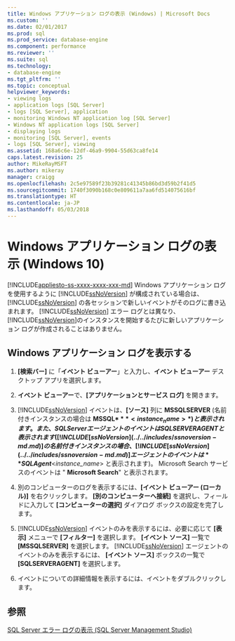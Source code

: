 ```yaml
---
title: Windows アプリケーション ログの表示 (Windows) | Microsoft Docs
ms.custom: ''
ms.date: 02/01/2017
ms.prod: sql
ms.prod_service: database-engine
ms.component: performance
ms.reviewer: ''
ms.suite: sql
ms.technology:
- database-engine
ms.tgt_pltfrm: ''
ms.topic: conceptual
helpviewer_keywords:
- viewing logs
- application logs [SQL Server]
- logs [SQL Server], application
- monitoring Windows NT application log [SQL Server]
- Windows NT application logs [SQL Server]
- displaying logs
- monitoring [SQL Server], events
- logs [SQL Server], viewing
ms.assetid: 168a6c6e-12df-46a9-9904-55d63ca8fe14
caps.latest.revision: 25
author: MikeRayMSFT
ms.author: mikeray
manager: craigg
ms.openlocfilehash: 2c5e97589f23b39281c41345b86bd3d59b2f41d5
ms.sourcegitcommit: 1740f3090b168c0e809611a7aa6fd514075616bf
ms.translationtype: HT
ms.contentlocale: ja-JP
ms.lasthandoff: 05/03/2018
---
```

# <a name="view-the-windows-application-log-windows-10"></a>Windows アプリケーション ログの表示 (Windows 10)
[!INCLUDE[appliesto-ss-xxxx-xxxx-xxx-md](../../includes/appliesto-ss-xxxx-xxxx-xxx-md.md)]
  Windows アプリケーション ログを使用するように [!INCLUDE[ssNoVersion](../../includes/ssnoversion-md.md)] が構成されている場合は、 [!INCLUDE[ssNoVersion](../../includes/ssnoversion-md.md)] の各セッションで新しいイベントがそのログに書き込まれます。 [!INCLUDE[ssNoVersion](../../includes/ssnoversion-md.md)] エラー ログとは異なり、 [!INCLUDE[ssNoVersion](../../includes/ssnoversion-md.md)]のインスタンスを開始するたびに新しいアプリケーション ログが作成されることはありません。  
  
## <a name="view-the-windows-application-log"></a>Windows アプリケーション ログを表示する  
  
1. **[検索バー]** に「**イベント ビューアー**」と入力し、**イベント ビューアー** デスクトップ アプリを選択します。
  
2. **イベント ビューアー**で、**[アプリケーションとサービス ログ]** を開きます。

3. [!INCLUDE[ssNoVersion](../../includes/ssnoversion-md.md)] イベントは、**[ソース]** 列に **MSSQLSERVER** (名前付きインスタンスの場合は **MSSQL$***<instance_name>*) と表示されます。 また、SQL Server エージェントのイベントは SQLSERVERAGENT と表示されます ([!INCLUDE[ssNoVersion](../../includes/ssnoversion-md.md)] の名前付きインスタンスの場合、[!INCLUDE[ssNoVersion](../../includes/ssnoversion-md.md)] エージェントのイベントは **SQLAgent$**\<*instance_name*> と表示されます)。 Microsoft Search サービスのイベントは " **Microsoft Search**" と表示されます。  
  
4. 別のコンピューターのログを表示するには、**[イベント ビューアー (ローカル)]** を右クリックします。 **[別のコンピューターへ接続]** を選択し、フィールドに入力して **[コンピューターの選択]** ダイアログ ボックスの設定を完了します。  
  
5. [!INCLUDE[ssNoVersion](../../includes/ssnoversion-md.md)] イベントのみを表示するには、必要に応じて **[表示]** メニューで **[フィルター]** を選択します。 **[イベント ソース]** 一覧で **[MSSQLSERVER]** を選択します。 [!INCLUDE[ssNoVersion](../../includes/ssnoversion-md.md)] エージェントのイベントのみを表示するには、 **[イベント ソース]** ボックスの一覧で **[SQLSERVERAGENT]** を選択します。  
  
6. イベントについての詳細情報を表示するには、イベントをダブルクリックします。  
  
## <a name="see-also"></a>参照  
 [SQL Server エラー ログの表示 &#40;SQL Server Management Studio&#41;](../../relational-databases/performance/view-the-sql-server-error-log-sql-server-management-studio.md)  
  
  
